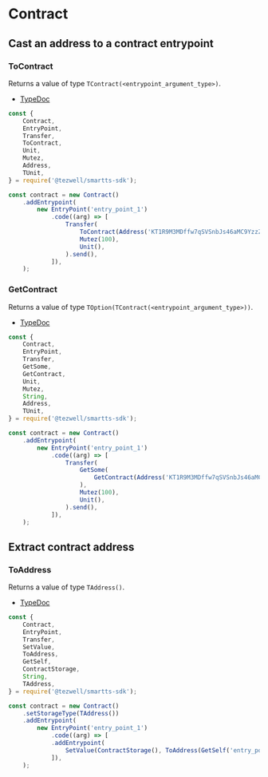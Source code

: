# Contract

## Cast an address to a contract entrypoint

### ToContract

Returns a value of type `TContract(<entrypoint_argument_type>)`.

- [TypeDoc](https://romarq.github.io/smartts-sdk/api/modules/expression.html#ToContract)

```ts
const {
    Contract,
    EntryPoint,
    Transfer,
    ToContract,
    Unit,
    Mutez,
    Address,
    TUnit,
} = require('@tezwell/smartts-sdk');

const contract = new Contract()
    .addEntrypoint(
        new EntryPoint('entry_point_1')
            .code((arg) => [
                Transfer(
                    ToContract(Address('KT1R9M3MDffw7qSVSnbJs46aMC9YzzZz3aGT'), 'entry_point_1', TUnit()),
                    Mutez(100),
                    Unit(),
                ).send(),
            ]),
    );
```

### GetContract

Returns a value of type `TOption(TContract(<entrypoint_argument_type>))`.

- [TypeDoc](https://romarq.github.io/smartts-sdk/api/modules/expression.html#GetContract)

```ts
const {
    Contract,
    EntryPoint,
    Transfer,
    GetSome,
    GetContract,
    Unit,
    Mutez,
    String,
    Address,
    TUnit,
} = require('@tezwell/smartts-sdk');

const contract = new Contract()
    .addEntrypoint(
        new EntryPoint('entry_point_1')
            .code((arg) => [
                Transfer(
                    GetSome(
                        GetContract(Address('KT1R9M3MDffw7qSVSnbJs46aMC9YzzZz3aGT'), 'entry_point_1', TUnit()), String("CONTRACT_INVALID")
                    ),
                    Mutez(100),
                    Unit(),
                ).send(),
            ]),
    );
```

## Extract contract address

### ToAddress

Returns a value of type `TAddress()`.

- [TypeDoc](https://romarq.github.io/smartts-sdk/api/modules/expression.html#ToAddress)

```ts
const {
    Contract,
    EntryPoint,
    Transfer,
    SetValue,
    ToAddress,
    GetSelf,
    ContractStorage,
    String,
    TAddress,
} = require('@tezwell/smartts-sdk');

const contract = new Contract()
    .setStorageType(TAddress())
    .addEntrypoint(
        new EntryPoint('entry_point_1')
            .code((arg) => [
            .addEntrypoint(
                SetValue(ContractStorage(), ToAddress(GetSelf('entry_point_1'))),
            ]),
    );
```
